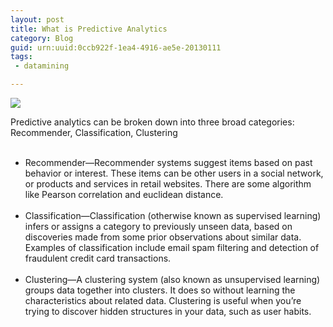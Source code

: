 ```yaml
---
layout: post
title: What is Predictive Analytics
category: Blog
guid: urn:uuid:0ccb922f-1ea4-4916-ae5e-20130111
tags: 
 - datamining

---
```

![](http://www.cdm.depaul.edu/academics/PublishingImages/heroMSPA.jpg)
<div>
<div>Predictive analytics can be broken down into three broad categories: Recommender, Classification, Clustering</div>
<br>
<div>
<ul>
<li>Recommender—Recommender systems suggest items based on past behavior or interest. These items can be other users in a social network, or products and services in retail websites. There are some algorithm like Pearson correlation and euclidean distance.</li><br>
<li>Classification—Classification (otherwise known as supervised learning) infers or assigns a category to previously unseen data, based on discoveries made from some prior observations about similar data. Examples of classification include email spam filtering and detection of fraudulent credit card transactions.</li><br>
<li>Clustering—A clustering system (also known as unsupervised learning) groups data together into clusters. It does so without learning the characteristics about related data. Clustering is useful when you’re trying to discover hidden structures in your data, such as user habits.</li>
</ul>
</div>
</div>
